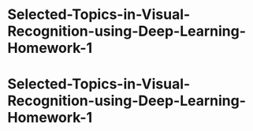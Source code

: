 # Selected-Topics-in-Visual-Recognition-using-Deep-Learning-Homework-1
# Selected-Topics-in-Visual-Recognition-using-Deep-Learning-Homework-1
